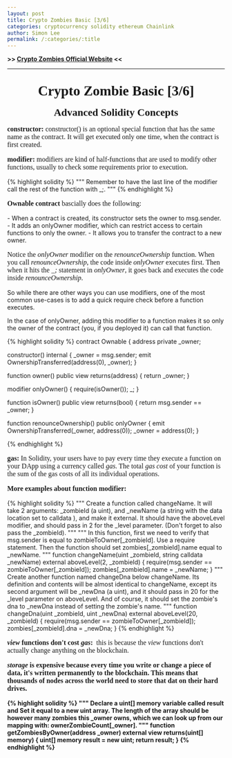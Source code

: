 ```yaml
---
layout: post
title: Crypto Zombies Basic [3/6]
categories: cryptocurrency solidity ethereum Chainlink
author: Simon Lee
permalink: /:categories/:title
---
```


<strong>>> [Crypto Zombies Official Website][cryptozombie] <<</strong>

<div style="text-align: center; font-family: 'Times New Roman', serif; font-size: 32px; font-weight: bold; margin-bottom: 18px; padding-top: 32px; border-top: black solid 1px;">Crypto Zombie Basic [3/6]</div>

<div style="text-align: center; font-family: 'Times New Roman', serif; font-size: 24px; font-weight: bold; margin-bottom: 12px;">Advanced Solidity Concepts</div>

<p style="font-family: 'Times New Roman', serif; font-size: 16px"><strong>constructor:&nbsp;</strong>constructor() is an optional special function that has the same name as the contract. It will get executed only one time, when the contract is first created.</p>
<p style="font-family: 'Times New Roman', serif; font-size: 16px"><strong>modifier:&nbsp;</strong>modifiers are kind of half-functions that are used to modify other functions, usually to check some requirements prior to execution.</p>

{% highlight solidity %}
""" Remember to have the last line of the modifier call the rest of the function with \_;. """
{% endhighlight %}

<p style="font-family: 'Times New Roman', serif; font-size: 16px"><strong>Ownable contract&nbsp;</strong>bascially does the following:</p>
- When a contract is created, its constructor sets the owner to msg.sender.
- It adds an onlyOwner modifier, which can restrict access to certain functions to only the owner.
- It allows you to transfer the contract to a new owner.
<p style="font-family: 'Times New Roman', serif; font-size: 16px">Notice the <i>onlyOwner</i> modifier on the <i>renounceOwnership</i> function. When you call <i>renounceOwnership</i>, the code inside <i>onlyOwner</i> executes first. Then when it hits the <i>_;</i> statement in <i>onlyOwner</i>, it goes back and executes the code inside <i>renounceOwnership</i>.

So while there are other ways you can use modifiers, one of the most common use-cases is to add a quick require check before a function executes.

In the case of onlyOwner, adding this modifier to a function makes it so only the owner of the contract (you, if you deployed it) can call that function.</p>

{% highlight solidity %}
contract Ownable {
address private \_owner;

constructor() internal {
\_owner = msg.sender;
emit OwnershipTransferred(address(0), \_owner);
}

function owner() public view returns(address) {
return \_owner;
}

modifier onlyOwner() {
require(isOwner());
\_;
}

function isOwner() public view returns(bool) {
return msg.sender == \_owner;
}

function renounceOwnership() public onlyOwner {
emit OwnershipTransferred(\_owner, address(0));
\_owner = address(0);
}

{% endhighlight %}

<p style="font-family: 'Times New Roman', serif; font-size: 16px"><strong>gas:&nbsp;</strong>In Solidity, your users have to pay every time they execute a function on your DApp using a currency called <i>gas</i>. The total <i>gas cost</i> of your function is the sum of the gas costs of all its individual operations.</p>

<p style="font-family: 'Times New Roman', serif; font-size: 16px"><strong>More examples about function modifier:&nbsp;</strong></p>
{% highlight solidity %}
""" Create a function called changeName. It will take 2 arguments: _zombieId (a uint), and _newName (a string with the data location set to calldata ), and make it external. It should have the aboveLevel modifier, and should pass in 2 for the _level parameter. (Don't forget to also pass the _zombieId). """
""" In this function, first we need to verify that msg.sender is equal to zombieToOwner[_zombieId]. Use a require statement. Then the function should set zombies[_zombieId].name equal to _newName. """
  function changeName(uint _zombieId, string calldata _newName) external aboveLevel(2, _zombieId) {
      require(msg.sender == zombieToOwner[_zombieId]);
      zombies[_zombieId].name = _newName;
  }
""" Create another function named changeDna below changeName. Its definition and contents will be almost identical to changeName, except its second argument will be _newDna (a uint), and it should pass in 20 for the _level parameter on aboveLevel. And of course, it should set the zombie's dna to _newDna instead of setting the zombie's name. """
  function changeDna(uint _zombieId, uint _newDna) external aboveLevel(20, _zombieId) {
      require(msg.sender == zombieToOwner[_zombieId]);
      zombies[_zombieId].dna = _newDna;
  }
{% endhighlight %}

<p style="font-family: 'Times New Roman', serif; font-size: 16px"><strong><i>view</i> functions don't cost <i>gas</i>:&nbsp;</strong> this is because the <i>view</i> functions don't actually change anything on the blockchain.</p>

<p style="font-family: 'Times New Roman', serif; font-size: 16px"><strong><i>storage</i> is expensive because every time you write or change a piece of data, it's written permanently to the blockchain. This means that thousands of nodes across the world need to store that dat on their hard drives.</p>

{% highlight solidity %}
""" Declare a uint[] memory variable called result and Set it equal to a new uint array. The length of the array should be however many zombies this \_owner owns, which we can look up from our mapping with: ownerZombieCount[_owner]. """
function getZombiesByOwner(address \_owner) external view returns(uint[] memory) {
uint[] memory result = new uint[](ownerZombieCount[_owner]);
return result;
}
{% endhighlight %}

<br>
<br>
<br>

[cryptozombie]: https://cryptozombies.io/
